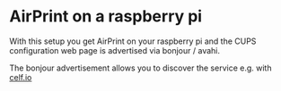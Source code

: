# AirPrint on a raspberry pi

With this setup you get AirPrint on your raspberry pi and the CUPS configuration web page is advertised via bonjour / avahi. 

The bonjour advertisement allows you to discover the service e.g. with [celf.io](http://celf.io)

